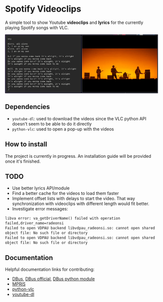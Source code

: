 # Spotify Videoclips

A simple tool to show Youtube **videoclips** and **lyrics** for the currently playing Spotify songs with VLC.

![example](screenshots/screenshot.png)

## Dependencies

* `youtube-dl`: used to download the videos since the VLC python API doesn't seem to be able to do it directly
* `python-vlc`: used to open a pop-up with the videos

## How to install

The project is currently in progress. An installation guide will be provided once it's finished. 

## TODO

* Use better lyrics API/module
* Find a better cache for the videos to load them faster
* Implement offset lists with delays to start the video. That way synchronization with videoclips with different length would fit better.
* Investigate error messages: 
```
libva error: va_getDriverName() failed with operation failed,driver_name=radeonsi
Failed to open VDPAU backend libvdpau_radeonsi.so: cannot open shared object file: No such file or directory
Failed to open VDPAU backend libvdpau_radeonsi.so: cannot open shared object file: No such file or directory
```

## Documentation

Helpful documentation links for contributing:
* [DBus](https://dbus.freedesktop.org/doc/dbus-specification.html), [DBus official](https://dbus.freedesktop.org/doc/dbus-specification.html), [DBus python module](https://dbus.freedesktop.org/doc/dbus-python/tutorial.html)
* [MPRIS](https://specifications.freedesktop.org/mpris-spec/latest/Player_Interface.html#Property:Position)
* [python-vlc](https://www.olivieraubert.net/vlc/python-ctypes/doc/)
* [youtube-dl](https://github.com/ytdl-org/youtube-dl)

